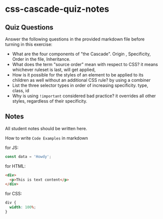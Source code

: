 # css-cascade-quiz-notes

## Quiz Questions

Answer the following questions in the provided markdown file before turning in this exercise:

- What are the four components of "the Cascade".
  Origin , Specificity, Order in the file, Inheritance.
- What does the term "source order" mean with respect to CSS?
  it means whichever ruleset is last, will get applied,
- How is it possible for the styles of an element to be applied to its children as well without an additional CSS rule?
  by using a combiner
- List the three selector types in order of increasing specificity.
  type, class, id
- Why is using `!important` considered bad practice?
  it overrides all other styles, regardless of their specificity.

## Notes

All student notes should be written here.

How to write `Code Examples` in markdown

for JS:

```javascript
const data = 'Howdy';
```

for HTML:

```html
<div>
  <p>This is text content</p>
</div>
```

for CSS:

```css
div {
  width: 100%;
}
```
